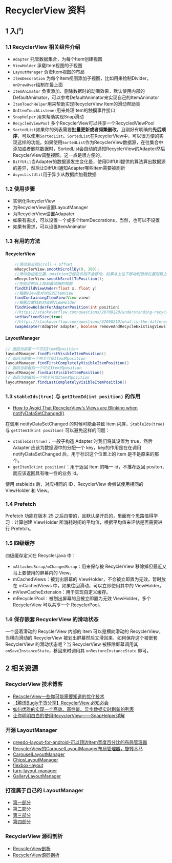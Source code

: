 # RecyclerView 资料

## 1 入门

### 1.1 RecyclerView 相关组件介绍

- `Adapter` 托管数据集合，为每个Item创建视图
- `ViewHolder`  承载Item视图的子视图
- `LayoutManager` 负责Item视图的布局
- `ItemDecoration`  为每个Item视图添加子视图，比如用来绘制Divider，`onDrawOver`绘制在最上面
- `ItemAnimator`  负责添加、删除数据时的动画效果，默认使用内部的DefaultAnimator，可以参考DefaultAnimator来实现自己的ItemAnimator
- `ItemTouchHelper`用来帮助实现RecyclerView Item的滑动帮助类
- `OnItemTouchListener`用来处理Item的触摸事件接口
- `SnapHelper`  用来帮助实现Snap滑动
- `RecycledViewPool` 多个RecyclerView可以共享一个RecycledViewPool
- `SortedList`如果你的列表需要**批量更新或者频繁删改**，且刚好有明确的**先后顺序**，可以使用`SortedList`。`SortedList`在RecyclerView中，可以很方便的实现这样的功能。如果使用`SortedList`作为RecyclerView数据源，在往集合中添加或者删除数据时，SortedList会自动的通知RecyclerView的Adapter然后RecyclerView调整视图。这一点是很方便的。
- `DiffUtil`当Adapter的数据源发生变化是，使用DiffUtil提供的算法算出数据源的差异，然后让DiffUtil通知Adapter哪些Item需要被刷新
- `AsyncListUtil`用于异步从数据库加载数据

### 1.2 使用步骤

- 实例化RecyclerView
- 为RecyclerView设置LayoutManager
- 为RecyclerView设置Adapater
- 如果有需求，可以设置一个或多个ItemDecorations，当然，也可以不设置
- 如果有需求，可以设置ItemAnimator

### 1.3 有用的方法

#### RecyclerView

```java
    //滑动到当前Scroll + offset
    mRecyclerView.smoothScrollBy(0, 300);
    //滑动到指定位置，position已经显示则不会移动，如果从上往下移动到目标位置则靠上,否则靠下
    mRecyclerView.smoothScrollToPosition();
    //在给定的点上找到最顶端的视图
    findChildViewUnder(float x, float y)
    //根据view找对对应的ItemView
    findContainingItemView(View view)
    //根据位置找到对应的ViewHolder
    findViewHolderForAdapterPosition(int position)
    //https://stackoverflow.com/questions/28709220/understanding-recyclerview-sethasfixedsize
    setHasFixedSize(true)
    //https://stackoverflow.com/questions/32050210/what-is-the-difference-between-swapadapter-method-and-notifydatasetchanged-metho
    swapAdapter(Adapter adapter, boolean removeAndRecycleExistingViews)
```

#### LayoutManager

```java
// 返回当前第一个可见Item的position
layoutManager.findFirstVisibleItemPosition()
// 返回当前第一个完全可见Item的position
layoutManager.findFirstCompletelyVisibleItemPosition()
// 返回当前最后一个可见Item的position
layoutManager.findLastVisibleItemPosition()
// 返回当前最后一个完全可见Item的position
layoutManager.findLastCompletelyVisibleItemPosition()
```

### 1.3 `stableIds(true)` 与 `getItemId(int position)` 的作用

- [How to Avoid That RecyclerView’s Views are Blinking when notifyDataSetChanged()](https://medium.com/@hanru.yeh/recyclerviews-views-are-blinking-when-notifydatasetchanged-c7b76d5149a2)

在调用 notifyDataSetChanged 的时候可能会导致 Item 闪屏，`StableIds(true)` 与 `getItemId(int position)` 可以避免这样的问题：

- `stableIds(true)`：一般子构造 Adapter 时我们将其设置为 true，然后 Adapter 应该为数据源中的分配一个 key，key的作用是在在调用 notifyDataSetChanged 后，用于标识这个位置上的 item 是不是原来的那个。
- `getItemId(int position)`：用于返回 Item 的唯一 id，不推荐返回 positon，而应该返回具有唯一性的业务 id。

使用 stableIds 后，对应相同的 ID，RecyclerView 会尝试使用相同的 ViewHolder 和 View。

### 1.4 Prefetch

Prefetch 功能在版本 25 之后自带的，且默认是开启的，里面有个思路值得学习：计算创建 ViewHolder 所消耗时间的平均值，根据平均值来评估是否需要进行 Prefetch。

### 1.5 四级缓存

四级缓存定义在 Recycler.java  中：

- `mAttachedScrap/mChangedScrap`：用来保存被 RecyclerView 移除掉但最近又马上要使用的屏幕内的 View。
- mCachedViews：被划出屏幕的 ViewHolder，不会被立即置为无效，暂时放在 mCachedViews 中，如果往回滑动，可以立即使用其中的 ViewHolder。
- mViewCacheExtension：用于实现自定义缓存。
- mRecyclerPool：被划出屏幕的且被立即置为无效 ViewHolder。多个 RecyclerView 可以共享一个 RecyclerPool。

### 1.6 保存嵌套 RecyclerView 的滑动状态

一个竖着滑动的 RecyclerView 内部的 Item 可以是横向滑动的 RecyclerView，当横向滑动的 RecyclerView 被划出屏幕然后又滑回来，如何保存这个被嵌套 RecyclerView 的滑动状态呢？当 RecyclerView 被移除屏幕调用其 `onSaveInstanceState`，移回来时调用其 `onRestoreInstanceState` 即可。

## 2 相关资源

### RecyclerView 技术博客

- [RecyclerView一些你可能需要知道的优化技术](https://www.jianshu.com/p/1d2213f303fc)
- [【腾讯Bugly干货分享】RecyclerView 必知必会](https://www.cnblogs.com/bugly/p/6264751.html)
- [如何优雅的实现一个高效、高性能、异步数据实时刷新的列表](https://silencedut.github.io/2019/01/24/%E5%A6%82%E4%BD%95%E4%BC%98%E9%9B%85%E7%9A%84%E5%AE%9E%E7%8E%B0%E4%B8%80%E4%B8%AA%E9%AB%98%E6%95%88%E3%80%81%E9%AB%98%E6%80%A7%E8%83%BD%E3%80%81%E5%BC%82%E6%AD%A5%E6%95%B0%E6%8D%AE%E5%AE%9E%E6%97%B6%E5%88%B7%E6%96%B0%E7%9A%84%E5%88%97%E8%A1%A8/)
- [让你明明白白的使用RecyclerView——SnapHelper详解](https://www.jianshu.com/p/e54db232df62)

### 开源 LayoutManager

- [greedo-layout-for-android-可以顶边Item宽度百分比的布局管理器](https://github.com/500px/greedo-layout-for-android)
- [RecyclerView的CarouselLayoutManager布局管理器，旋转木马](https://github.com/Azoft/CarouselLayoutManager)
- [CarouselLayoutManager](https://github.com/Azoft/CarouselLayoutManager)
- [ChipsLayoutManager](https://github.com/BelooS/ChipsLayoutManager)
- [flexbox-layout](https://github.com/google/flexbox-layout)
- [turn-layout-manager](https://github.com/cdflynn/turn-layout-manager)
- [GalleryLayoutManager](https://github.com/BCsl/GalleryLayoutManager)

### 打造属于自己的 LayoutManager

- [第一部分](https://github.com/hehonghui/android-tech-frontier/blob/master/issue-9/%E5%88%9B%E5%BB%BA-RecyclerView-LayoutManager-Part-1.md)
- [第二部分](https://github.com/hehonghui/android-tech-frontier/blob/master/issue-13/%E5%88%9B%E5%BB%BA-RecyclerView-LayoutManager-Part-2.md)
- [第三部分](https://github.com/hehonghui/android-tech-frontier/blob/master/issue-13/%E5%88%9B%E5%BB%BA-RecyclerView-LayoutManager-Part-3.md)
- [第四部分](https://github.com/hehonghui/android-tech-frontier/blob/master/issue-13/%E5%88%9B%E5%BB%BA-RecyclerView-LayoutManager-Redux.md)

### RecyclerView 源码剖析

- [RecyclerView剖析](http://blog.csdn.net/qq_23012315/article/details/50807224)
- [RecyclerView源码剖析](https://blog.saymagic.tech/2016/10/21/understand-recycler.html)
